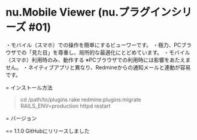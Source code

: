 nu.Mobile Viewer (nu.プラグインシリーズ #01)
========================

・モバイル（スマホ）での操作を簡単にするビューワーです。
・極力、PCブラウザでの「見た目」を尊重し、局所的な最適化にとどめています。
・モバイル（スマホ）利用時のみ、動作する ※PCブラウザでの利用時には影響をあたえません。
・ネイティブアプリと異なり、Redmineからの通知メールと連動が容易です。
	

= インストール方法

> cd /path/to/plugins
> rake redmine:plugins:migrate RAILS_ENV=production
> httpd restart

= バージョン

== 1.1.0 
GitHubにリリースしました



